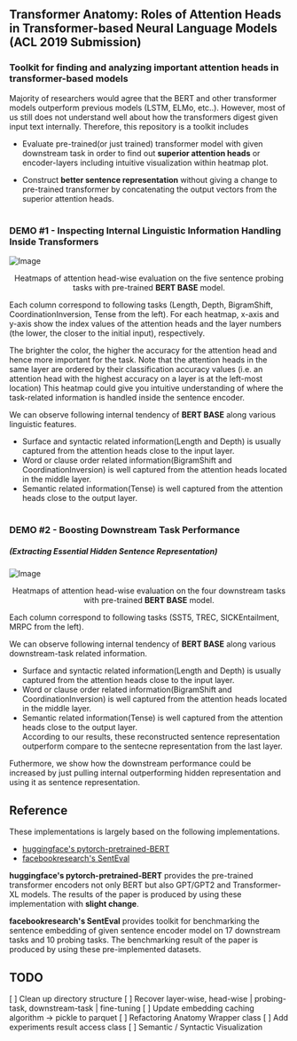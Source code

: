 ## Transformer Anatomy: Roles of Attention Heads in Transformer-based Neural Language Models (ACL 2019 Submission)  

### Toolkit for finding and analyzing important attention heads in transformer-based models  

Majority of researchers would agree that the BERT and other transformer models outperform previous models (LSTM, ELMo, etc..). However, most of us still does not understand well about how the transformers digest given input text internally. Therefore, this repository is a toolkit includes

- Evaluate pre-trained(or just trained) transformer model with given downstream task in order to find out **superior attention heads** or encoder-layers including intuitive visualization within heatmap plot. 

- Construct **better sentence representation** without giving a change to pre-trained transformer by concatenating the output vectors from the superior attention heads.  

# 

### DEMO #1 - Inspecting Internal Linguistic Information Handling Inside Transformers  

![Image](https://github.com/heartcored98/Transformer_Anatomy/blob/master/imgs/showcase1.png?raw=true)

<p align="center"> 
  Heatmaps of attention head-wise evaluation on the five sentence probing tasks with pre-trained <b>BERT BASE</b> model.   
</p>  

  Each column correspond to following tasks (Length, Depth, BigramShift, CoordinationInversion, Tense from the left). For each heatmap, x-axis and y-axis show the index values of the attention heads and the layer numbers (the lower, the closer to the initial input), respectively. 
  
  The brighter the color, the higher the accuracy for the attention head and hence more important for the task. Note that the attention heads in the same layer are ordered by their classification accuracy values (i.e. an attention head with the highest accuracy on a layer is at the left-most location) This heatmap could give you intuitive understanding of where the task-related information is handled inside the sentence encoder. 
  
We can observe following internal tendency of **BERT BASE** along various linguistic features.  
- Surface and syntactic related information(Length and Depth) is usually captured from the attention heads close to the input layer.  
- Word or clause order related information(BigramShift and CoordinationInversion) is well captured from the attention heads located in the middle layer. 
- Semantic related information(Tense) is well captured from the attention heads close to the output layer.  

#  

### DEMO #2 - Boosting Downstream Task Performance  
##### (Extracting Essential Hidden Sentence Representation)    

![Image](https://github.com/heartcored98/Transformer_Anatomy/blob/master/imgs/showcase2_downstream_heatmap.png?raw=true)

<p align="center"> 
  Heatmaps of attention head-wise evaluation on the four downstream tasks with pre-trained <b>BERT BASE</b> model.   
</p>  

Each column correspond to following tasks (SST5, TREC, SICKEntailment, MRPC from the left). 

We can observe following internal tendency of **BERT BASE** along various downstream-task related information.  
- Surface and syntactic related information(Length and Depth) is usually captured from the attention heads close to the input layer.  
- Word or clause order related information(BigramShift and CoordinationInversion) is well captured from the attention heads located in the middle layer. 
- Semantic related information(Tense) is well captured from the attention heads close to the output layer.  
   According to our results, these reconstructed sentence representation outperform compare to the sentecne representation from the last layer.      

Futhermore, we show how the downstream performance could be increased by just pulling internal outperforming hidden representation and using it as sentence representation. 

## Reference  
These implementations is largely based on the following implementations. 
- [huggingface's pytorch-pretrained-BERT](https://github.com/huggingface/pytorch-pretrained-BERT)  
- [facebookresearch's SentEval](https://github.com/facebookresearch/SentEval)  

**huggingface's pytorch-pretrained-BERT**  provides the pre-trained transformer encoders not only BERT but also GPT/GPT2 and Transformer-XL models. The results of the paper is produced by using these implementation with **slight change**.  

**facebookresearch's SentEval** provides toolkit for benchmarking the sentence embedding of given sentence encoder model on 17 downstream tasks and 10 probing tasks. The benchmarking result of the paper is produced by using these pre-implemented datasets.


## TODO 
[ ] Clean up directory structure
[ ] Recover layer-wise, head-wise | probing-task, downstream-task | fine-tuning
[ ] Update embedding caching algorithm -> pickle to parquet
[ ] Refactoring Anatomy Wrapper class
[ ] Add experiments result access class 
[ ] Semantic / Syntactic Visualization